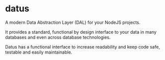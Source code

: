 # datus

A modern Data Abstraction Layer (DAL) for your NodeJS projects.

It provides a standard, functional by design interface to your data in many databases and even across database technologies.

Datus has a functional interface to increase readability and keep code safe, testable and easily maintainable.
